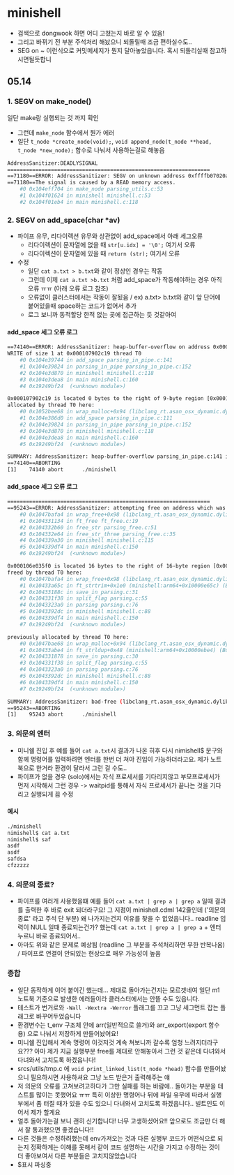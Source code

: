 # minishell

- 검색으로 dongwook 하면 어디 고쳤는지 바로 알 수 있음!
- 그리고 바뀌기 전 부분 주석처리 해놨으니 되돌릴때 조금 편하실수도..
- SEG on ~ 이런식으로 커밋메세지가 뭔지 달아놓았읍니다. 혹시 되돌리실때 참고하시면될듯합니

## 05.14
### 1. SEGV on make_node()
일단 make랑 실행되는 것 까지 확인
   - 그런데 `make_node` 함수에서 뭔가 에러
   - 일단 `t_node *create_node(void);`, `void append_node(t_node **head, t_node *new_node);` 함수로 나눠서 사용하는걸로 해놓음

``` bash
AddressSanitizer:DEADLYSIGNAL
=================================================================
==71180==ERROR: AddressSanitizer: SEGV on unknown address 0xffffb07020a18643 (pc 0x000104eff704 bp 0x00016af0ae50 sp 0x00016af0ad90 T0)
==71180==The signal is caused by a READ memory access.
    #0 0x104eff704 in make_node parsing_utils.c:53
    #1 0x104f01624 in minishell minishell.c:53
    #2 0x104f01eb4 in main minishell.c:118
```
### 2. SEGV on add_space(char *av)
- 파이프 유무, 리다이렉션 유무와 상관없이 add_space에서 아래 세그오류
  - 리다이렉션이 문자열에 없을 때 `str[u.idx] = '\0';` 여기서 오류
  - 리다이렉션이 문자열에 있을 때 `return (str);` 여기서 오류
- 수정
  - 일단 `cat a.txt > b.txt`와 같이 정상인 경우는 작동
  - 그런데 이제 `cat a.txt >b.txt` 처럼 add_space가 작동해야하는 경우 아직 오류 ㅠㅠ (아래 오류 로그 참조)
  - 오류없이 클러스터에서는 작동이 잘됬음 / ex) a.txt> b.txt와 같이 앞 단어에 붙어있을때 space하는 코드가 없어서 추가
  - 로그 보니까 동적할당 한적 없는 곳에 접근하는 듯 것같아여

#### add_space 세그 오류 로그
``` bash
==74140==ERROR: AddressSanitizer: heap-buffer-overflow on address 0x000107902c19 at pc 0x000104e39748 bp 0x00016afce7d0 sp 0x00016afce7c8
WRITE of size 1 at 0x000107902c19 thread T0
    #0 0x104e39744 in add_space parsing_in_pipe.c:141
    #1 0x104e39824 in parsing_in_pipe parsing_in_pipe.c:152
    #2 0x104e3d870 in minishell minishell.c:118
    #3 0x104e3dea8 in main minishell.c:160
    #4 0x19249bf24  (<unknown module>)

0x000107902c19 is located 0 bytes to the right of 9-byte region [0x000107902c10,0x000107902c19)
allocated by thread T0 here:
    #0 0x1052bee68 in wrap_malloc+0x94 (libclang_rt.asan_osx_dynamic.dylib:arm64e+0x42e68) (BuildId: f0a7ac5c49bc3abc851181b6f92b308a32000000200000000100000000000b00)
    #1 0x104e386d0 in add_space parsing_in_pipe.c:111
    #2 0x104e39824 in parsing_in_pipe parsing_in_pipe.c:152
    #3 0x104e3d870 in minishell minishell.c:118
    #4 0x104e3dea8 in main minishell.c:160
    #5 0x19249bf24  (<unknown module>)

SUMMARY: AddressSanitizer: heap-buffer-overflow parsing_in_pipe.c:141 in add_space
==74140==ABORTING
[1]    74140 abort      ./minishell
```

#### add_space 세그 오류 로그
``` bash
=================================================================
==95243==ERROR: AddressSanitizer: attempting free on address which was not malloc()-ed: 0x000106e035f0 in thread T0
    #0 0x1047bafa4 in wrap_free+0x98 (libclang_rt.asan_osx_dynamic.dylib:arm64e+0x42fa4) (BuildId: f0a7ac5c49bc3abc851181b6f92b308a32000000200000000100000000000b00)
    #1 0x104331134 in ft_free ft_free.c:19
    #2 0x104332b60 in free_str parsing_free.c:51
    #3 0x104332e64 in free_str_three parsing_free.c:35
    #4 0x104339a30 in minishell minishell.c:115
    #5 0x104339df4 in main minishell.c:150
    #6 0x19249bf24  (<unknown module>)

0x000106e035f0 is located 16 bytes to the right of 16-byte region [0x000106e035d0,0x000106e035e0)
freed by thread T0 here:
    #0 0x1047bafa4 in wrap_free+0x98 (libclang_rt.asan_osx_dynamic.dylib:arm64e+0x42fa4) (BuildId: f0a7ac5c49bc3abc851181b6f92b308a32000000200000000100000000000b00)
    #1 0x10433a65c in ft_strtrim+0x1e0 (minishell:arm64+0x10000e65c) (BuildId: b7143f8bc9dc3a2aa274a24ecb8aa24332000000200000000100000000000d00)
    #2 0x10433188c in save_in parsing.c:31
    #3 0x104331f38 in split_flag parsing.c:55
    #4 0x1043323a0 in parsing parsing.c:76
    #5 0x1043392dc in minishell minishell.c:88
    #6 0x104339df4 in main minishell.c:150
    #7 0x19249bf24  (<unknown module>)

previously allocated by thread T0 here:
    #0 0x1047bae68 in wrap_malloc+0x94 (libclang_rt.asan_osx_dynamic.dylib:arm64e+0x42e68) (BuildId: f0a7ac5c49bc3abc851181b6f92b308a32000000200000000100000000000b00)
    #1 0x10433abe4 in ft_strldup+0x48 (minishell:arm64+0x10000ebe4) (BuildId: b7143f8bc9dc3a2aa274a24ecb8aa24332000000200000000100000000000d00)
    #2 0x104331878 in save_in parsing.c:30
    #3 0x104331f38 in split_flag parsing.c:55
    #4 0x1043323a0 in parsing parsing.c:76
    #5 0x1043392dc in minishell minishell.c:88
    #6 0x104339df4 in main minishell.c:150
    #7 0x19249bf24  (<unknown module>)

SUMMARY: AddressSanitizer: bad-free (libclang_rt.asan_osx_dynamic.dylib:arm64e+0x42fa4) (BuildId: f0a7ac5c49bc3abc851181b6f92b308a32000000200000000100000000000b00) in wrap_free+0x98
==95243==ABORTING
[1]    95243 abort      ./minishell
```
### 3. 의문의 엔터
- 미니쉘 진입 후 예를 들어 `cat a.txt`시 결과가 나온 히후 다시 nimishell$ 문구와 함께 명령어를 입력하려면 엔터를 한번 더 쳐야 진입이 가능하더라고요. 제가 노트북으로 한거라 환경이 달라서 그런 걸 수도..
- 파이프가 없을 경우 (solo)에서는 자식 프로세서를 기다리지않고 부모프로세서가 먼저 시작해서 그런 경우 -> waitpid를 통해서 자식 프로세서가 끝나는 것을 기다리고 실행되게 끔 수정
#### 예시
``` bash
./minishell                                                                                                                ok | 03:32:54
nimishell$ cat a.txt
nimishell$ saf
asdf
asdf
safdsa
cfzzzzz

```
### 4. 의문의 종료?
- 파이프를 여러개 사용했을떄 예를 들어 `cat a.txt | grep a | grep a` 일때 결과를 출력한 후 바로 exit 되더라구요! 그 지점이 minishell.cdml 142줄인데 ('의문의 종료' 라고 주석 단 부분) 왜 나가지는건지 이유를 찾을 수 없었읍니다.. readline 입력이 NULL 일때 종료되는건가? 했는데 `cat a.txt | grep a | grep a` + 엔터 누르니 바로 종료되어서..
- 아마도 위와 같은 문제로 예상됨 (readline 그 부분을 주석처리하면 무한 반복나옴) / 파이프로 연결이 안되있는 현상으로 매우 가능성이 높음

### 종합
- 일단 동작하게 이어 붙이긴 했는데... 제대로 돌아가는건지는 모르겟네여 일단 m1 노트북 기준으로 발생한 에러들이라 클러스터에서는 안뜰 수도 있읍니다.
- 테스트가 번거로와 `-Wall -Wextra -Werror` 플래그를 끄고 그냥 세그먼트 잡는 플래그로 바꾸어두었습니다
- 환경변수는 t_env 구조체 안에 arr(일반적으로 쓸거)와 arr_export(export 함수용) 으로 나눠서 저장하게 만들어놨어요!
- 미니쉘 진입해서 계속 명령어 이것저것 계속 쳐보니까 갈수록 엄청 느려지더라구요??? 아마 제가 지금 실행부분 free를 제대로 안해놓아서 그런 것 같은데 다녀와서 다녀와서 고치도록 하겠읍니다!
- srcs/utils/tmp.c 에 `void print_linked_list(t_node *head)` 함수를 만들어놨으니 필요하시면 사용하셔요 그냥 노드 받은거 출력해주는 얘
- 저 의문의 오류를 고쳐보려고하다가 그만 실패를 하는 바람에.. 돌아가는 부분을 테스트를 많이는 못했어요 ㅠㅠ 특히 이상한 명령어나 뒤에 파일 유무에 따라서 실행부에서 좀 터질 때가 있을 수도 있으니 다녀와서 고치도록 하겠읍니다.. 빌트인도 이어서 제가 할게요
- 얼추 돌아가는걸 보니 괜히 신기합니다! 너무 고생하셨어요!! 앞으로도 조금만 더 해서 잘 통과했으면 좋겠습니다!!
- 다른 것들은 수정하려했는데 env가져오는 것과 다른 실행부 코드가 어떤식으로 되는지 정확하게는 이해를 못해서 같이 코드 설명하는 시간을 가지고 수정하는 것이 더 좋아보여서 다른 부분들은 고치지않았습니다
- $표시 파싱중
